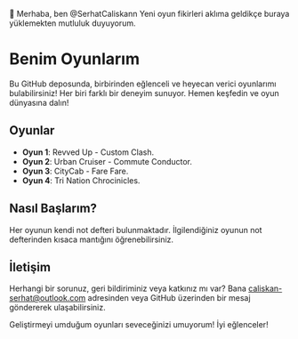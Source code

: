 👋 Merhaba, ben @SerhatCaliskann
Yeni oyun fikirleri aklıma geldikçe buraya yüklemekten mutluluk duyuyorum.

# Benim Oyunlarım

Bu GitHub deposunda, birbirinden eğlenceli ve heyecan verici oyunlarımı bulabilirsiniz! Her biri farklı bir deneyim sunuyor. Hemen keşfedin ve oyun dünyasına dalın!

## Oyunlar

- **Oyun 1**: Revved Up - Custom Clash.
- **Oyun 2**: Urban Cruiser - Commute Conductor.
- **Oyun 3**: CityCab - Fare Fare.
- **Oyun 4**: Tri Nation Chrocinicles.

## Nasıl Başlarım?

Her oyunun kendi not defteri bulunmaktadır. İlgilendiğiniz oyunun not defterinden kısaca mantığını öğrenebilirsiniz.

## İletişim

Herhangi bir sorunuz, geri bildiriminiz veya katkınız mı var? Bana caliskan-serhat@outlook.com adresinden veya GitHub üzerinden bir mesaj göndererek ulaşabilirsiniz.

Geliştirmeyi umduğum oyunları seveceğinizi umuyorum! İyi eğlenceler!
